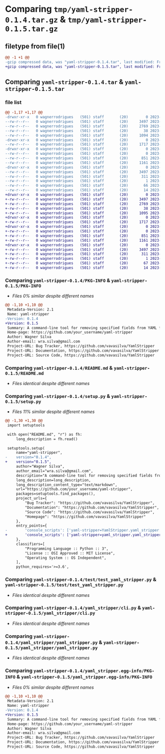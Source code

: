 # Comparing `tmp/yaml-stripper-0.1.4.tar.gz` & `tmp/yaml-stripper-0.1.5.tar.gz`

## filetype from file(1)

```diff
@@ -1 +1 @@
-gzip compressed data, was "yaml-stripper-0.1.4.tar", last modified: Fri Apr 21 19:36:39 2023, max compression
+gzip compressed data, was "yaml-stripper-0.1.5.tar", last modified: Fri Apr 21 19:39:36 2023, max compression
```

## Comparing `yaml-stripper-0.1.4.tar` & `yaml-stripper-0.1.5.tar`

### file list

```diff
@@ -1,17 +1,17 @@
-drwxr-xr-x   0 wagnerrodrigues   (501) staff       (20)        0 2023-04-21 19:36:39.109330 yaml-stripper-0.1.4/
--rw-r--r--   0 wagnerrodrigues   (501) staff       (20)     3497 2023-04-21 19:36:39.109136 yaml-stripper-0.1.4/PKG-INFO
--rw-r--r--   0 wagnerrodrigues   (501) staff       (20)     2769 2023-04-21 18:52:32.000000 yaml-stripper-0.1.4/README.md
--rw-r--r--   0 wagnerrodrigues   (501) staff       (20)       38 2023-04-21 19:36:39.109374 yaml-stripper-0.1.4/setup.cfg
--rw-r--r--   0 wagnerrodrigues   (501) staff       (20)     1094 2023-04-21 19:36:14.000000 yaml-stripper-0.1.4/setup.py
-drwxr-xr-x   0 wagnerrodrigues   (501) staff       (20)        0 2023-04-21 19:36:39.107714 yaml-stripper-0.1.4/test/
--rw-r--r--   0 wagnerrodrigues   (501) staff       (20)     1717 2023-04-21 19:34:30.000000 yaml-stripper-0.1.4/test/test_yaml_stripper.py
-drwxr-xr-x   0 wagnerrodrigues   (501) staff       (20)        0 2023-04-21 19:36:39.108269 yaml-stripper-0.1.4/yaml_stripper/
--rw-r--r--   0 wagnerrodrigues   (501) staff       (20)        0 2023-04-21 19:26:23.000000 yaml-stripper-0.1.4/yaml_stripper/__init__.py
--rw-r--r--   0 wagnerrodrigues   (501) staff       (20)      851 2023-04-21 19:32:46.000000 yaml-stripper-0.1.4/yaml_stripper/cli.py
--rw-r--r--   0 wagnerrodrigues   (501) staff       (20)     1161 2023-04-21 19:16:58.000000 yaml-stripper-0.1.4/yaml_stripper/yaml_stripper.py
-drwxr-xr-x   0 wagnerrodrigues   (501) staff       (20)        0 2023-04-21 19:36:39.108960 yaml-stripper-0.1.4/yaml_stripper.egg-info/
--rw-r--r--   0 wagnerrodrigues   (501) staff       (20)     3497 2023-04-21 19:36:39.000000 yaml-stripper-0.1.4/yaml_stripper.egg-info/PKG-INFO
--rw-r--r--   0 wagnerrodrigues   (501) staff       (20)      311 2023-04-21 19:36:39.000000 yaml-stripper-0.1.4/yaml_stripper.egg-info/SOURCES.txt
--rw-r--r--   0 wagnerrodrigues   (501) staff       (20)        1 2023-04-21 19:36:39.000000 yaml-stripper-0.1.4/yaml_stripper.egg-info/dependency_links.txt
--rw-r--r--   0 wagnerrodrigues   (501) staff       (20)       66 2023-04-21 19:36:39.000000 yaml-stripper-0.1.4/yaml_stripper.egg-info/entry_points.txt
--rw-r--r--   0 wagnerrodrigues   (501) staff       (20)       14 2023-04-21 19:36:39.000000 yaml-stripper-0.1.4/yaml_stripper.egg-info/top_level.txt
+drwxr-xr-x   0 wagnerrodrigues   (501) staff       (20)        0 2023-04-21 19:39:36.859598 yaml-stripper-0.1.5/
+-rw-r--r--   0 wagnerrodrigues   (501) staff       (20)     3497 2023-04-21 19:39:36.859418 yaml-stripper-0.1.5/PKG-INFO
+-rw-r--r--   0 wagnerrodrigues   (501) staff       (20)     2769 2023-04-21 18:52:32.000000 yaml-stripper-0.1.5/README.md
+-rw-r--r--   0 wagnerrodrigues   (501) staff       (20)       38 2023-04-21 19:39:36.859640 yaml-stripper-0.1.5/setup.cfg
+-rw-r--r--   0 wagnerrodrigues   (501) staff       (20)     1095 2023-04-21 19:39:32.000000 yaml-stripper-0.1.5/setup.py
+drwxr-xr-x   0 wagnerrodrigues   (501) staff       (20)        0 2023-04-21 19:39:36.858016 yaml-stripper-0.1.5/test/
+-rw-r--r--   0 wagnerrodrigues   (501) staff       (20)     1717 2023-04-21 19:34:30.000000 yaml-stripper-0.1.5/test/test_yaml_stripper.py
+drwxr-xr-x   0 wagnerrodrigues   (501) staff       (20)        0 2023-04-21 19:39:36.858531 yaml-stripper-0.1.5/yaml_stripper/
+-rw-r--r--   0 wagnerrodrigues   (501) staff       (20)        0 2023-04-21 19:26:23.000000 yaml-stripper-0.1.5/yaml_stripper/__init__.py
+-rw-r--r--   0 wagnerrodrigues   (501) staff       (20)      851 2023-04-21 19:32:46.000000 yaml-stripper-0.1.5/yaml_stripper/cli.py
+-rw-r--r--   0 wagnerrodrigues   (501) staff       (20)     1161 2023-04-21 19:16:58.000000 yaml-stripper-0.1.5/yaml_stripper/yaml_stripper.py
+drwxr-xr-x   0 wagnerrodrigues   (501) staff       (20)        0 2023-04-21 19:39:36.859228 yaml-stripper-0.1.5/yaml_stripper.egg-info/
+-rw-r--r--   0 wagnerrodrigues   (501) staff       (20)     3497 2023-04-21 19:39:36.000000 yaml-stripper-0.1.5/yaml_stripper.egg-info/PKG-INFO
+-rw-r--r--   0 wagnerrodrigues   (501) staff       (20)      311 2023-04-21 19:39:36.000000 yaml-stripper-0.1.5/yaml_stripper.egg-info/SOURCES.txt
+-rw-r--r--   0 wagnerrodrigues   (501) staff       (20)        1 2023-04-21 19:39:36.000000 yaml-stripper-0.1.5/yaml_stripper.egg-info/dependency_links.txt
+-rw-r--r--   0 wagnerrodrigues   (501) staff       (20)       67 2023-04-21 19:39:36.000000 yaml-stripper-0.1.5/yaml_stripper.egg-info/entry_points.txt
+-rw-r--r--   0 wagnerrodrigues   (501) staff       (20)       14 2023-04-21 19:39:36.000000 yaml-stripper-0.1.5/yaml_stripper.egg-info/top_level.txt
```

### Comparing `yaml-stripper-0.1.4/PKG-INFO` & `yaml-stripper-0.1.5/PKG-INFO`

 * *Files 0% similar despite different names*

```diff
@@ -1,10 +1,10 @@
 Metadata-Version: 2.1
 Name: yaml-stripper
-Version: 0.1.4
+Version: 0.1.5
 Summary: A command-line tool for removing specified fields from YAML files.
 Home-page: https://github.com/your_username/yaml-stripper
 Author: Wagner Silva
 Author-email: wra.silva@gmail.com
 Project-URL: Bug Tracker, https://github.com/vavasilva/YamlStripper
 Project-URL: Documentation, https://github.com/vavasilva/YamlStripper
 Project-URL: Source Code, https://github.com/vavasilva/YamlStripper
```

### Comparing `yaml-stripper-0.1.4/README.md` & `yaml-stripper-0.1.5/README.md`

 * *Files identical despite different names*

### Comparing `yaml-stripper-0.1.4/setup.py` & `yaml-stripper-0.1.5/setup.py`

 * *Files 11% similar despite different names*

```diff
@@ -1,30 +1,30 @@
 import setuptools
 
 with open("README.md", "r") as fh:
     long_description = fh.read()
 
 setuptools.setup(
     name="yaml-stripper",
-    version="0.1.4",
+    version="0.1.5",
     author="Wagner Silva",
     author_email="wra.silva@gmail.com",
     description="A command-line tool for removing specified fields from YAML files.",
     long_description=long_description,
     long_description_content_type="text/markdown",
     url="https://github.com/your_username/yaml-stripper",
     packages=setuptools.find_packages(),
     project_urls={
         "Bug Tracker": "https://github.com/vavasilva/YamlStripper",
         "Documentation": "https://github.com/vavasilva/YamlStripper",
         "Source Code": "https://github.com/vavasilva/YamlStripper",
         "Homepage": "https://github.com/vavasilva/YamlStripper"
     },
     entry_points={
-        'console_scripts': ['yaml-stripper=YamlStripper.yaml_stripper:main'],
+        'console_scripts': ['yaml-stripper=yaml_stripper.yaml_stripper:main'],
     },
     classifiers=[
         "Programming Language :: Python :: 3",
         "License :: OSI Approved :: MIT License",
         "Operating System :: OS Independent",
     ],
     python_requires='>=3.6',
```

### Comparing `yaml-stripper-0.1.4/test/test_yaml_stripper.py` & `yaml-stripper-0.1.5/test/test_yaml_stripper.py`

 * *Files identical despite different names*

### Comparing `yaml-stripper-0.1.4/yaml_stripper/cli.py` & `yaml-stripper-0.1.5/yaml_stripper/cli.py`

 * *Files identical despite different names*

### Comparing `yaml-stripper-0.1.4/yaml_stripper/yaml_stripper.py` & `yaml-stripper-0.1.5/yaml_stripper/yaml_stripper.py`

 * *Files identical despite different names*

### Comparing `yaml-stripper-0.1.4/yaml_stripper.egg-info/PKG-INFO` & `yaml-stripper-0.1.5/yaml_stripper.egg-info/PKG-INFO`

 * *Files 0% similar despite different names*

```diff
@@ -1,10 +1,10 @@
 Metadata-Version: 2.1
 Name: yaml-stripper
-Version: 0.1.4
+Version: 0.1.5
 Summary: A command-line tool for removing specified fields from YAML files.
 Home-page: https://github.com/your_username/yaml-stripper
 Author: Wagner Silva
 Author-email: wra.silva@gmail.com
 Project-URL: Bug Tracker, https://github.com/vavasilva/YamlStripper
 Project-URL: Documentation, https://github.com/vavasilva/YamlStripper
 Project-URL: Source Code, https://github.com/vavasilva/YamlStripper
```

